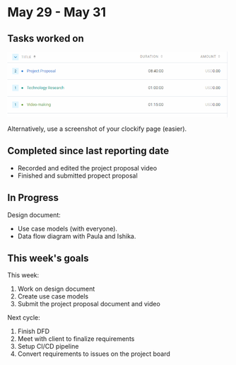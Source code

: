 # May 29 - May 31

## Tasks worked on

!["time"](time.png)

Alternatively, use a screenshot of your clockify page (easier).

## Completed since last reporting date

- Recorded and edited the project proposal video
- Finished and submitted propect proposal

## In Progress

Design document:

- Use case models (with everyone).
- Data flow diagram with Paula and Ishika.

## This week's goals

This week:
1. Work on design document
2. Create use case models
3. Submit the project proposal document and video

Next cycle:
1. Finish DFD
2. Meet with client to finalize requirements
3. Setup CI/CD pipeline
4. Convert requirements to issues on the project board

